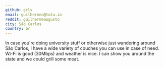 ```yaml
---
github: gclv
email: guilhermea@tuta.io
reddit: guilhermeaugusto
city: São Carlos
country: br
---
```


In case you're doing university stuff or otherwise just wandering around São Carlos, I have a wide variety of couches you can use in case of need.
Wi-Fi is good (30Mbps) and weather is nice. I can show you around the state and we could grill some meat. 
